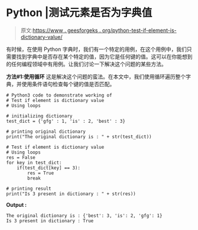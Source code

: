 # Python |测试元素是否为字典值

> 原文:[https://www . geesforgeks . org/python-test-if-element-is-dictionary-value/](https://www.geeksforgeeks.org/python-test-if-element-is-dictionary-value/)

有时候，在使用 Python 字典时，我们有一个特定的用例，在这个用例中，我们只需要找到字典中是否存在某个特定的值，因为它是任何键的值。这可以在你能想到的任何编程领域中有用例。让我们讨论一下解决这个问题的某些方法。

**方法#1:使用循环**
这是解决这个问题的蛮法。在本文中，我们使用循环遍历整个字典，并使用条件语句检查每个键的值是否匹配。

```
# Python3 code to demonstrate working of
# Test if element is dictionary value
# Using loops

# initializing dictionary
test_dict = {'gfg' : 1, 'is' : 2, 'best' : 3}

# printing original dictionary
print("The original dictionary is : " + str(test_dict))

# Test if element is dictionary value
# Using loops
res = False
for key in test_dict:
    if(test_dict[key] == 3):
        res = True 
        break

# printing result
print("Is 3 present in dictionary : " + str(res))
```

**Output :**

```
The original dictionary is : {'best': 3, 'is': 2, 'gfg': 1}
Is 3 present in dictionary : True

```